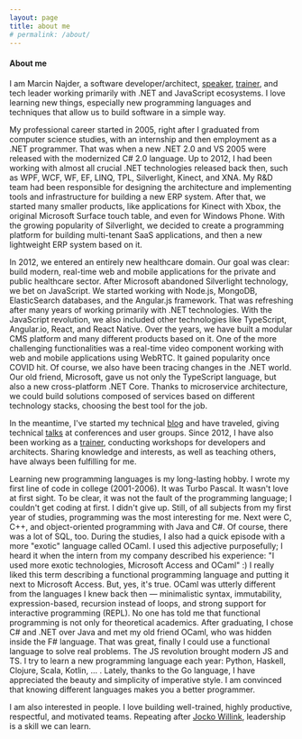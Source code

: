 ```yaml
---
layout: page
title: about me
# permalink: /about/
---
```


#### About me

I am Marcin Najder, a software developer/architect, [speaker](/speaker), [trainer](/trainer), and tech leader working primarily with .NET and JavaScript ecosystems. I love learning new things, especially new programming languages and techniques that allow us to build software in a simple way.

My professional career started in 2005, right after I graduated from computer science studies, with an internship and then employment as a .NET programmer. That was when a new .NET 2.0 and VS 2005 were released with the modernized C# 2.0 language. Up to 2012, I had been working with almost all crucial .NET technologies released back then, such as WPF, WCF, WF, EF, LINQ, TPL, Silverlight, Kinect, and XNA. My R&D team had been responsible for designing the architecture and implementing tools and infrastructure for building a new ERP system. After that, we started many smaller products, like applications for Kinect with Xbox, the original Microsoft Surface touch table, and even for Windows Phone. With the growing popularity of Silverlight, we decided to create a programming platform for building multi-tenant SaaS applications, and then a new lightweight ERP system based on it.

In 2012, we entered an entirely new healthcare domain. Our goal was clear: build modern, real-time web and mobile applications for the private and public healthcare sector. After Microsoft abandoned Silverlight technology, we bet on JavaScript. We started working with Node.js, MongoDB, ElasticSearch databases, and the Angular.js framework. That was refreshing after many years of working primarily with .NET technologies. With the JavaScript revolution, we also included other technologies like TypeScript, Angular.io, React, and React Native. Over the years, we have built a modular CMS platform and many different products based on it. One of the more challenging functionalities was a real-time video component working with web and mobile applications using WebRTC. It gained popularity once COVID hit. Of course, we also have been tracing changes in the .NET world. Our old friend, Microsoft, gave us not only the TypeScript language, but also a new cross-platform .NET Core. Thanks to microservice architecture, we could build solutions composed of services based on different technology stacks, choosing the best tool for the job.

In the meantime, I've started my technical [blog](/) and have traveled, giving technical [talks](/speaker) at conferences and user groups. Since 2012, I have also been working as a [trainer](/trainer), conducting workshops for developers and architects. Sharing knowledge and interests, as well as teaching others, have always been fulfilling for me.

Learning new programming languages is my long-lasting hobby. I wrote my first line of code in college (2001-2006). It was Turbo Pascal. It wasn't love at first sight. To be clear, it was not the fault of the programming language; I couldn't get coding at first. I didn't give up. Still, of all subjects from my first year of studies, programming was the most interesting for me. Next were C, C++, and object-oriented programming with Java and C#. Of course, there was a lot of SQL, too. During the studies, I also had a quick episode with a more "exotic" language called OCaml. I used this adjective purposefully; I heard it when the intern from my company described his experience: "I used more exotic technologies, Microsoft Access and OCaml" :) I really liked this term describing a functional programming language and putting it next to Microsoft Access. But, yes, it's true. OCaml was utterly different from the languages I knew back then — minimalistic syntax, immutability, expression-based, recursion instead of loops, and strong support for interactive programming (REPL). No one has told me that functional programming is not only for theoretical academics. After graduating, I chose C# and .NET over Java and met my old friend OCaml, who was hidden inside the F# language. That was great, finally I could use a functional language to solve real problems. The JS revolution brought modern JS and TS. I try to learn a new programming language each year: Python, Haskell, Clojure, Scala, Kotlin, ... . Lately, thanks to the Go language, I have appreciated the beauty and simplicity of imperative style. I am convinced that knowing different languages makes you a better programmer.

I am also interested in people. I love building well-trained, highly productive, respectful, and motivated teams. Repeating after [Jocko Willink](https://en.wikipedia.org/wiki/Jocko_Willink), leadership is a skill we can learn.

